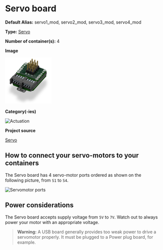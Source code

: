 # Servo board
<div class="cust_sheet" markdown="1">
<p class="cust_sheet-title" markdown="1"><strong>Default Alias:</strong> servo1_mod, servo2_mod, servo3_mod, servo4_mod</p>
<p class="cust_sheet-title" markdown="1"><strong>Type:</strong> <a href="../../software/containers_list/servo.md">Servo</a></p>
<p class="cust_sheet-title" markdown="1"><strong>Number of container(s):</strong> 4</p>
<p class="cust_sheet-title" markdown="1"><strong>Image</strong></p>
<p class="cust_indent" markdown="1"><img height="150" src="../../../_assets/img/servo-container.png"></p>
<p class="cust_sheet-title" markdown="1"><strong>Category(-ies)</strong></p>
<p class="cust_indent" markdown="1">
<img height="50" src="../../../_assets/img/sticker-actuation.png" title="Actuation">
</p>
<p class="cust_sheet-title" markdown="1"><strong>Project source </strong></p>
<a class="github-button" data-size="large" aria-label="Star Luos-io/Luos on GitHub" href="https://github.com/Luos-io/Examples/blob/master/Projects/l0/Servo" target="_blank">Servo</a>
</div>

## How to connect your servo-motors to your containers

The Servo board has 4 servo-motor ports ordered as shown on the following picture, from `S1` to `S4`.

![Servomotor ports](../../../_assets/img/servo-1.png)

## Power considerations
The Servo board accepts supply voltage from `5V` to `7V`. Watch out to always power your motor with an appropriate voltage.

> **Warning:** A USB board generally provides too weak power to drive a servomotor properly. It must be plugged to a Power plug board, for example.


